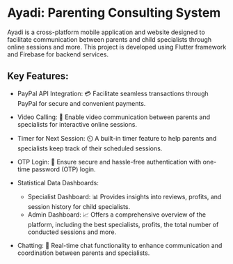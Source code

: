 # Ayadi: Parenting Consulting System
Ayadi is a cross-platform mobile application and website designed to facilitate communication between parents and child specialists through online sessions and more. This project is developed using Flutter framework and Firebase for backend services.

## Key Features: 

- PayPal API Integration: 💳 Facilitate seamless transactions through PayPal for secure and convenient payments.

- Video Calling: 🎥 Enable video communication between parents and specialists for interactive online sessions.

- Timer for Next Session: ⏲️ A built-in timer feature to help parents and specialists keep track of their scheduled sessions.

- OTP Login: 🔐 Ensure secure and hassle-free authentication with one-time password (OTP) login.

- Statistical Data Dashboards:

  - Specialist Dashboard: 📊 Provides insights into reviews, profits, and session history for child specialists.
  -  Admin Dashboard: 📈 Offers a comprehensive overview of the platform, including the best specialists, profits, the total number of conducted sessions and more.

- Chatting: 💬 Real-time chat functionality to enhance communication and coordination between parents and specialists.
